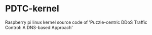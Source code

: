 # PDTC-kernel
Raspberry pi linux kernel source code of 'Puzzle-centric DDoS Traffic Control: A DNS-based Approach'
